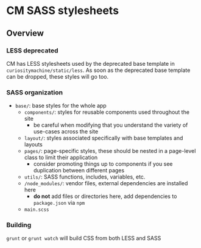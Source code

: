 # CM SASS stylesheets

## Overview

### LESS deprecated

CM has LESS stylesheets used by the deprecated base template
in `curiositymachine/static/less`. As soon as the deprecated
base template can be dropped, these styles will go too.

### SASS organization

  * `base/`: base styles for the whole app
	* `components/`: styles for reusable components used throughout the site
	    * be careful when modifying that you understand the variety of use-cases across the site
	* `layout/`: styles associated specifically with base templates and layouts
	* `pages/`: page-specific styles, these should be nested in a page-level class to limit their application
	    * consider promoting things up to components if you see duplication between different pages
	* `utils/`: SASS functions, includes, variables, etc.
	* `/node_modules/`: vendor files, external dependencies are installed here
	    * **do not** add files or directories here, add dependencies to `package.json` via `npm`
	* `main.scss`

### Building

`grunt` or `grunt watch` will build CSS from both LESS and SASS